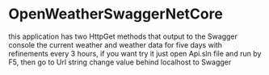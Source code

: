 # OpenWeatherSwaggerNetCore
this application has two HttpGet  methods that output to the Swagger console the current weather and weather data for five days with refinements every 3 hours, if you want try it just open Api.sln file and run by F5, then go to Url string change value behind localhost to Swagger
